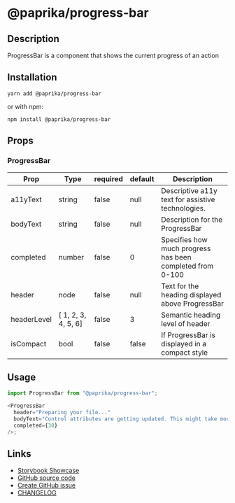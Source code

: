 <!-- start: Autogenerated - do not modify -->

# @paprika/progress-bar

## Description

ProgressBar is a component that shows the current progress of an action

## Installation

```
yarn add @paprika/progress-bar
```

or with npm:

```
npm install @paprika/progress-bar
```

## Props

### ProgressBar

| Prop        | Type                | required | default | Description                                               |
| ----------- | ------------------- | -------- | ------- | --------------------------------------------------------- |
| a11yText    | string              | false    | null    | Descriptive a11y text for assistive technologies.         |
| bodyText    | string              | false    | null    | Description for the ProgressBar                           |
| completed   | number              | false    | 0       | Specifies how much progress has been completed from 0-100 |
| header      | node                | false    | null    | Text for the heading displayed above ProgressBar          |
| headerLevel | [ 1, 2, 3, 4, 5, 6] | false    | 3       | Semantic heading level of header                          |
| isCompact   | bool                | false    | false   | If ProgressBar is displayed in a compact style            |

<!-- end: Autogenerated - do not modify -->
<!-- content -->

## Usage

```js
import ProgressBar from "@paprika/progress-bar";

<ProgressBar
  header="Preparing your file..."
  bodyText="Control attributes are getting updated. This might take more than 15secs."
  completed={30}
/>;
```

<!-- eoContent -->

## Links

- [Storybook Showcase](https://paprika.highbond.com/?path=/story/messaging-progressbar--showcase)
- [GitHub source code](https://github.com/acl-services/paprika/tree/master/packages/ProgressBar/src)
- [Create GitHub issue](https://github.com/acl-services/paprika/issues/new?label=[]&title=@paprika/progress-bar%20[help]:%20your%20short%20description&body=%0A%23%20Help%20wanted%0A%0A%23%23%20Please%20write%20your%20question.%0A*A%20clear%20and%20concise%20description%20of%20what%20the%20question%20is*%0A%0A%23%23%20Additional%20context%0A*Add%20any%20other%20context%20or%20screenshots%20about%20your%20question%20here.*%0A)
- [CHANGELOG](https://github.com/acl-services/paprika/tree/master/packages/ProgressBar/CHANGELOG.md)
